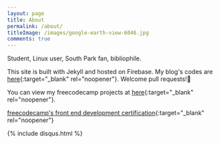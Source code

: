 ```yaml
---
layout: page
title: About
permalink: /about/
titleImage: /images/google-earth-view-6046.jpg
comments: true
---
```

Student, Linux user, South Park fan, bibliophile.

This site is built with Jekyll and hosted on Firebase. My blog's codes are [here](https://github.com/xxyzz/myblog){:target="_blank" rel="noopener"}. Welcome pull requests!🙂

You can view my freecodecamp projects at [here](https://xxyzz.github.io){:target="_blank" rel="noopener"}.

[freecodecamp's front end development certification](https://www.freecodecamp.org/xxyzz/front-end-certification){:target="_blank" rel="noopener"}

{% include disqus.html %}
